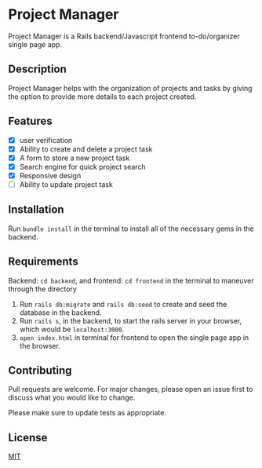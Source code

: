 # Project Manager

Project Manager is a Rails backend/Javascript frontend to-do/organizer single page app.

## Description

Project Manager helps with the organization of projects and tasks by giving the option to provide more details to each project created.

## Features

- [x] user verification
- [x] Ability to create and delete a project task
- [x] A form to store a new project task
- [x] Search engine for quick project search
- [x] Responsive design
- [ ] Ability to update project task

## Installation

Run `bundle install` in the terminal to install all of the necessary gems in the backend.

## Requirements

Backend: `cd backend`, and frontend: `cd frontend` in the terminal to maneuver through the directory

1. Run `rails db:migrate` and `rails db:seed` to create and seed the database in the backend. 
2. Run `rails s`, in the backend, to start the rails server in your browser, which would be `localhost:3000`.
3. `open index.html` in terminal for frontend to open the single page app in the browser.

## Contributing
Pull requests are welcome. For major changes, please open an issue first to discuss what you would like to change.

Please make sure to update tests as appropriate.

## License
[MIT](https://choosealicense.com/licenses/mit/)
